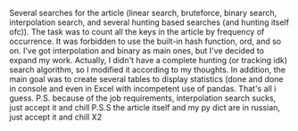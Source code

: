 Several searches for the article (linear search, bruteforce, binary search, interpolation search, and several hunting based searches (and hunting itself ofc)). 
The task was to count all the keys in the article by frequency of occurrence. It was forbidden to use the built-in hash function, ord, and so on. I've got interpolation and binary as main ones, but I've decided to expand my work. Actually, I didn't have a complete hunting (or tracking idk) search algorithm, so I modified it according to my thoughts. In addition, the main goal was to create several tables to display statistics (done and done in console and even in Excel with incompetent use of pandas. That's all i guess.
P.S. because of the job requirements, interpolation search sucks, just accept it and chill
P.S.S the article itself and my py dict are in russian, just accept it and chill X2
